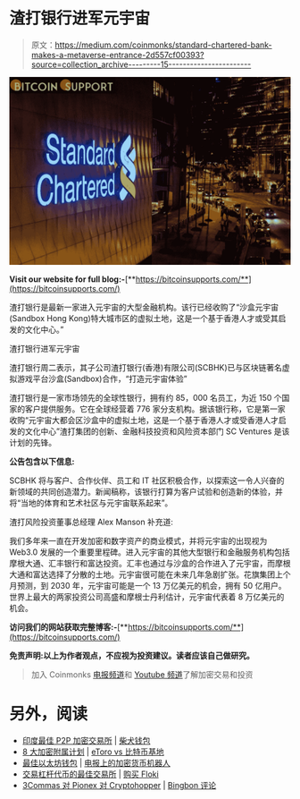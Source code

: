 # 渣打银行进军元宇宙

> 原文：<https://medium.com/coinmonks/standard-chartered-bank-makes-a-metaverse-entrance-2d557cf00393?source=collection_archive---------15----------------------->

![](img/e499bff78d485f33595c9d502409e575.png)

**Visit our website for full blog:-**[**https://bitcoinsupports.com/**](https://bitcoinsupports.com/)

渣打银行是最新一家进入元宇宙的大型金融机构。该行已经收购了“沙盒元宇宙(Sandbox Hong Kong)特大城市区的虚拟土地，这是一个基于香港人才或受其启发的文化中心。”

渣打银行进军元宇宙

渣打银行周二表示，其子公司渣打银行(香港)有限公司(SCBHK)已与区块链著名虚拟游戏平台沙盒(Sandbox)合作，“打造元宇宙体验”

渣打银行是一家市场领先的全球性银行，拥有约 85，000 名员工，为近 150 个国家的客户提供服务。它在全球经营着 776 家分支机构。据该银行称，它是第一家收购“元宇宙大都会区沙盒中的虚拟土地，这是一个基于香港人才或受香港人才启发的文化中心”渣打集团的创新、金融科技投资和风险资本部门 SC Ventures 是该计划的先锋。

**公告包含以下信息:**

SCBHK 将与客户、合作伙伴、员工和 IT 社区积极合作，以探索这一令人兴奋的新领域的共同创造潜力。新闻稿称，该银行打算为客户试验和创造新的体验，并将“当地的体育和艺术社区与元宇宙联系起来”。

渣打风险投资董事总经理 Alex Manson 补充道:

我们多年来一直在开发加密和数字资产的商业模式，并将元宇宙的出现视为 Web3.0 发展的一个重要里程碑。进入元宇宙的其他大型银行和金融服务机构包括摩根大通、汇丰银行和富达投资。汇丰也通过与沙盒的合作进入了元宇宙，而摩根大通和富达选择了分散的土地。元宇宙很可能在未来几年急剧扩张。花旗集团上个月预测，到 2030 年，元宇宙可能是一个 13 万亿美元的机会，拥有 50 亿用户。世界上最大的两家投资公司高盛和摩根士丹利估计，元宇宙代表着 8 万亿美元的机会。

**访问我们的网站获取完整博客:-**[**https://bitcoinsupports.com/**](https://bitcoinsupports.com/)

**免责声明:以上为作者观点，不应视为投资建议。读者应该自己做研究。**

> 加入 Coinmonks [电报频道](https://t.me/coincodecap)和 [Youtube 频道](https://www.youtube.com/c/coinmonks/videos)了解加密交易和投资

# 另外，阅读

*   [印度最佳 P2P 加密交易所](https://coincodecap.com/p2p-crypto-exchanges-in-india) | [柴犬钱包](https://coincodecap.com/baby-shiba-inu-wallets)
*   [8 大加密附属计划](https://coincodecap.com/crypto-affiliate-programs) | [eToro vs 比特币基地](https://coincodecap.com/etoro-vs-coinbase)
*   [最佳以太坊钱包](https://coincodecap.com/best-ethereum-wallets) | [电报上的加密货币机器人](https://coincodecap.com/telegram-crypto-bots)
*   [交易杠杆代币的最佳交易所](https://coincodecap.com/leveraged-token-exchanges) | [购买 Floki](https://coincodecap.com/buy-floki-inu-token)
*   [3Commas 对 Pionex 对 Cryptohopper](https://coincodecap.com/3commas-vs-pionex-vs-cryptohopper) | [Bingbon 评论](https://coincodecap.com/bingbon-review)